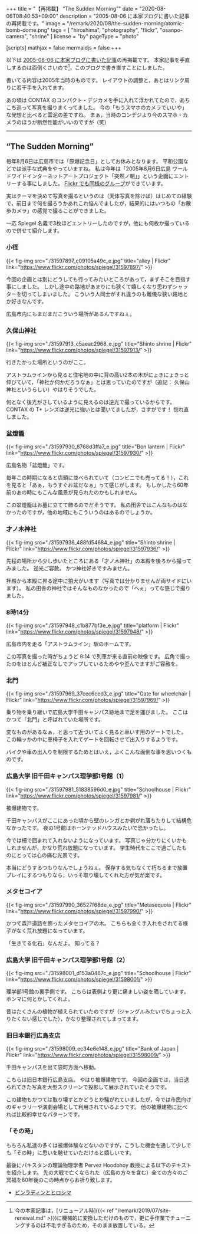 +++
title = "【再掲載】 “The Sudden Morning”"
date =  "2020-08-06T08:40:53+09:00"
description = "2005-08-06 に本家ブログに書いた記事の再掲載です。"
image = "/remark/2020/08/the-sudden-morning/atomic-bomb-dome.png"
tags = [ "hiroshima", "photography", "flickr", "osanpo-camera", "shrine" ]
license = "by"
pageType = "photo"

[scripts]
  mathjax = false
  mermaidjs = false
+++

以下は [2005-08-06 に本家ブログに書いた記事](https://baldanders.info/blog/000122/ "“The Sudden Morning”")の再掲載です。
本家記事を手直しするのは面倒くさいので[^site1]，このブログで書き直すことにしました。

[^site1]: 今の本家記事は，[リニューアル時]({{< ref "/remark/2019/07/site-renewal.md" >}})に機械的に変換しただけのもので，更に手作業でチューニングするのは不毛すぎるのため，そのまま放置している。

書いてる内容は2005年当時のものです。
レイアウトの調整と，あとはリンク周りに若干手を入れてます。

あの頃は CONTAX のコンパクト・デジカメを手に入れて浮かれてたので，あちこち巡って写真を撮りまくってました。
今の「もうスマホのカメラでいいや」な発想と比べると雲泥の差ですね。
まぁ，当時のコンデジより今のスマホ・カメラのほうが断然性能がいいのですが（笑）

----

## “The Sudden Morning”

毎年8月6日は広島市では「原爆記念日」としてお休みとなります。
平和公園などでは派手な式典をやっていますね。
私は今年は「2005年8月6日広島 ワールドワイドインターネットアートプロジェクト「突然ノ朝」」という企画にエントリーする事にしました。
[Flickr でも同様のグループ](https://www.flickr.com/groups/70324058@N00/ "2005.8.6. Worldwide Internet Art Project | Flickr")ができています。

実はテーマを決めて写真を撮るというのは（天体写真を除けば）はじめての経験で，前日まで何を撮ろうかあれこれ悩んでましたが，結果的にはいつもの「お散歩カメラ」の感覚で撮ることができました。

一応 Spiegel 名義で3枚ほどエントリーしたのですが，他にも何枚か撮っているので併せて紹介します。

### 小径

{{< fig-img src="./31597897_c09105a49c_e.jpg" title="alley | Flickr" link="https://www.flickr.com/photos/spiegel/31597897/" >}}

今回の企画とは別にどうしても行ってみたいところがあって，まずそこを目指す事にしました。
しかし途中の路地があまりにも狭くて嬉しくなり思わずシャッターを切ってしまいました。
こういう人同士がすれ違うのも難儀な狭い路地とか好きなんです。

広島市内にもまだまだこういう場所があるんですねぇ。

### 久保山神社

{{< fig-img src="./31597913_c5aeac2968_e.jpg" title="Shinto shrine | Flickr" link="https://www.flickr.com/photos/spiegel/31597913/" >}}

行きたかった場所というのがここ。

アストラムラインから見ると住宅地の中に背の高い2本の木がにょきにょきっと伸びていて，「神社か何かだろうなぁ」とは思っていたのですが（追記： 久保山神社というらしい）やはりそうでした。

何となく後光がさしているように見えるのは逆光で撮っているからです。
CONTAX の T* レンズは逆光に強いとは聞いてましたが，さすがです！ 惚れ直しました。

### 盆燈籠

{{< fig-img src="./31597930_8768d3ffa7_e.jpg" title="Bon lantern | Flickr" link="https://www.flickr.com/photos/spiegel/31597930/" >}}

広島名物「盆燈籠」です。

毎年この時期になると店頭に並べられていて（コンビニでも売ってる！），これを見ると「あぁ，もうすぐお盆だなぁ」って感じがします。
もしかしたら60年前のあの時にもこんな風景が見られたのかもしれません。

この盆燈籠はお墓に立てて飾るのでだそうです。
私の田舎ではこんなものはなかったのですが，他の地域にもこういうのはあるのでしょうか。

### 才ノ木神社

{{< fig-img src="./31597936_488fd54684_e.jpg" title="Shinto shrine | Flickr" link="https://www.flickr.com/photos/spiegel/31597936/" >}}

先程の場所から少し歩いたところにある「才ノ木神社」の本殿を後ろから撮ってみました。
逆光ご容赦。
かつ神社好きですみません。

拝殿から本殿に昇る途中に狛犬がいます（写真では分かりませんが両サイドにいます）。
私の田舎の神社ではそんなものなかったので「へぇ」ってな感じで撮りました。

### 8時14分

{{< fig-img src="./31597948_c1b877bf3e_e.jpg" title="platform | Flickr" link="https://www.flickr.com/photos/spiegel/31597948/" >}}

広島市内を走る「アストラムライン」駅のホームです。

この写真を撮った時がちょうど 8:14 で列車が来る直前の映像です。
広角で撮ったのをほとんど補正なしでアップしているためやや歪んでますがご容赦を。

### 北門

{{< fig-img src="./31597969_37cec6ced3_e.jpg" title="Gate for wheelchair | Flickr" link="https://www.flickr.com/photos/spiegel/31597969/" >}}

乗り物を乗り継いで広島大学千田キャンパス跡地まで足を運びました。
ここはかつて「北門」と呼ばれていた場所です。

変なものがあるなぁ，と思って近づいてよく見ると車いす用のゲートでした。
この輪ッかの中に車椅子を入れてゲートを回転させて出入りするようです。

バイクや車の出入りを制限するためとはいえ，よくこんな面倒な事を思いつくものです。

### 広島大学 旧千田キャンパス理学部1号館（1）

{{< fig-img src="./31597981_51838596d0_e.jpg" title="Schoolhouse | Flickr" link="https://www.flickr.com/photos/spiegel/31597981/" >}}

被爆建物です。

千田キャンパスがここにあった頃から壁のレンガとか剥がれ落ちたりして結構危なかったです。
夜の1号館はホーンテッドハウスみたいで恐かったし。

今では柵で囲まれて入れないようになっています。
写真じゃ分かりにくいかもしれませんが，かなり荒れ放題になっています。
学生時代をここで過ごしたものにとっては心の痛む光景です。

本当にどうするつもりなんでしょうねぇ。
保存する気もなくて朽ちるまで放置プレイにするつもりなら，いっそ取り壊してくれた方が気が楽です。

### メタセコイア

{{< fig-img src="./31597990_36527f68de_e.jpg" title="Metasequoia | Flickr" link="https://www.flickr.com/photos/spiegel/31597990/" >}}

かつて森戸道路を飾ったメタセコイアの木。
こちらも全く手入れをされてる様子がなく荒れ放題になっています。

「生きてる化石」なんだよ。
知ってる？ 

### 広島大学 旧千田キャンパス理学部1号館（2）

{{< fig-img src="./31598001_d153a0467c_e.jpg" title="Schoolhouse | Flickr" link="https://www.flickr.com/photos/spiegel/31598001/" >}}

理学部1号館の裏手側です。
こちらは表側より更に痛ましい姿を晒しています。
ホンマに何とかしてくれよ。

昔はたくさんの植物が植えられていたのですが（ジャングルみたいでちょっと入りたくない感じでした），かなり整理されてしまってます。

### 旧日本銀行広島支店

{{< fig-img src="./31598009_ec34e6e148_e.jpg" title="Bank of Japan | Flickr" link="https://www.flickr.com/photos/spiegel/31598009/" >}}

千田キャンパスを出て袋町方面へ移動。

こちらは旧日本銀行広島支店。
やはり被爆建物です。
今回の企画では，当日送られてきた写真を大型スクリーンで投影して展示されていたそうです。

この建物もかつては取り壊すとかどうとか騒がれていましたが，今では市民向けのギャラリーや演劇会場として利用されているようです。
他の被爆建物に比べれば比較的幸せなパターンです。

### 「その時」

もちろん私達の多くは被爆体験などないのですが，こうした機会を通して少しでも「その時」に思いを馳せていただけると嬉しいです。

最後にパキスタンの理論物理学者 Pervez Hoodbhoy 教授による以下のテキストを紹介します。
先の大戦で亡くなられた（広島の方々を含む）全ての方々のご冥福を60年後のこの時点からお祈り致します。

- [ビンラディンとヒロシマ](https://www.gakushuin.ac.jp/~881791/hoodbhoy/BLHJ.html "Bin Laden And Hiroshima (J)")
